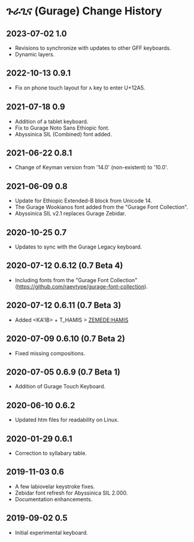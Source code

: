 # ጉራጊና (Gurage) Change History

## 2023-07-02 1.0
* Revisions to synchronize with updates to other GFF keyboards.
* Dynamic layers.

## 2022-10-13 0.9.1
* Fix on phone touch layout for እ key to enter U+12A5.

## 2021-07-18 0.9
* Addition of a tablet keyboard.
* Fix to Gurage Noto Sans Ethiopic font.
* Abyssinica SIL (Combined) font added.

## 2021-06-22 0.8.1
* Change of Keyman version from '14.0' (non-existent) to '10.0'.

## 2021-06-09 0.8
* Update for Ethiopic Extended-B block from Unicode 14.
* The Gurage Wookianos font added from the "Gurage Font Collection".
* Abyssinica SIL v2.1 replaces Gurage Zebidar.

## 2020-10-25 0.7
* Updates to sync with the Gurage Legacy keyboard.

## 2020-07-12 0.6.12 (0.7 Beta 4)
* Including fonts from the "Gurage Font Collection" (https://github.com/raeytype/gurage-font-collection).

## 2020-07-12 0.6.11 (0.7 Beta 3)
* Added <KA'IB> + T_HAMIS > <ZEMEDE:HAMIS>

## 2020-07-09 0.6.10 (0.7 Beta 2)
* Fixed missing compositions.

## 2020-07-05 0.6.9 (0.7 Beta 1)
* Addition of Gurage Touch Keyboard.

## 2020-06-10 0.6.2
* Updated htm files for readability on Linux.

## 2020-01-29 0.6.1
* Correction to syllabary table.

## 2019-11-03 0.6
* A few labiovelar keystroke fixes.
* Zebidar font refresh for Abyssinica SIL 2.000.
* Documentation enhancements.

## 2019-09-02 0.5
* Initial experimental keyboard.

